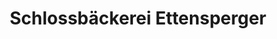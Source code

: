 ---
title: "Schlossbäckerei Ettensperger"
url: /immenstadt-im-allgaeu/schlossbaeckerei-ettensperger/
shop: Bäckerei
---